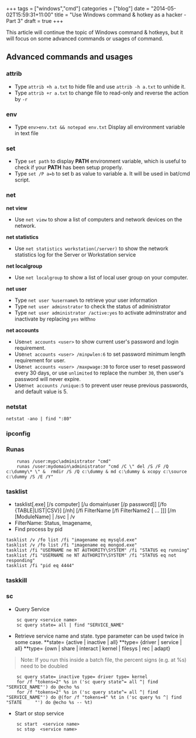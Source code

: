 +++
tags =  ["windows","cmd"]
categories = ["blog"]
date = "2014-05-02T15:59:31+11:00"
title = "Use Windows command & hotkey as a hacker - Part 3"
draft = true
+++

This article will continue the topic of Windows command & hotkeys, but it will focus on some advanced commands or usages of command. 

## Advanced commands and usages


### attrib 

* Type `attrib +h a.txt` to hide file and use `attrib -h a.txt` to unhide it. 
* Type `attrib +r a.txt` to change file to read-only and reverse the action by `-r`

### env 
* Type `env>env.txt && notepad env.txt` Display all environment variable in text file

### set 
* Type `set path` to display **PATH** environment variable, which is useful to check if your **PATH** has been setup properly.
* Type `set /P a=b` to set b as value to variable a. It will be used in bat/cmd script. 

### net 

**net view**

* Use `net view` to show a list of computers and network devices on the network.

**net statistics**

* Use `net statistics workstation(/server)` to show the network statistics log for the Server or Workstation service

**net localgroup**

* Use `net localgroup` to show a list of local user group on your computer.

**net user**

* Type `net user %username%` to retrieve your user information 
* Type `net user adminstrator` to check the status of administrator 
* Type `net user administrator /active:yes` to activate adminstrator and inactivate by replacing `yes` with`no`

**net accounts**

* Use`net accounts <user>` to show current user's password and login requirement.
* Use`net accounts <user> /minpwlen:6` to set password minimum length requirement for user.
* Use`net accounts <user> /maxpwage:30` to force user to reset password every 30 days, or use `unlimited` to replace the number `30`, then user's password will never expire.
* User`net accounts /unique:5` to prevent user reuse previous passwords, and default value is 5.

### netstat 

```
netstat -ano | find ":80" 
```

### ipconfig


### Runas 
```
    runas /user:mypc\administrator "cmd"
    runas /user:mydomain\administrator "cmd /C \" del /S /F /Q c:\dummy\* \" &  rmdir /S /Q c:\dummy & md c:\dummy & xcopy c:\source c:\dummy /S /E /Y"
```

### tasklist
* tasklist[.exe] [/s computer] [/u domain\user [/p password]] [/fo {TABLE|LIST|CSV}] [/nh] [/fi FilterName [/fi FilterName2 [ ... ]]] [/m [ModuleName] | /svc | /v
* FilterName: Status, Imagename,
* Find process by pid
```
tasklist /v /fo list /fi "imagename eq mysqld.exe"
tasklist /v /fo list /fi "imagename eq mongod.exe"
tasklist /fi "USERNAME ne NT AUTHORITY\SYSTEM" /fi "STATUS eq running" 
tasklist /fi "USERNAME ne NT AUTHORITY\SYSTEM" /fi "STATUS eq not responding" 
tasklist /fi "pid eq 4444"
```

### taskkill

### sc
* Query Service

```
    sc query <service name>
    sc query state= all | find "SERVICE_NAME" 
```
* Retrieve service name and state. type parameter can be used twice in some case.
**state= {active | inactive | all}
**type= {driver | service | all}
**type= {own | share | interact | kernel | filesys | rec | adapt}


> Note: If you run this inside a batch file, the percent signs (e.g. at %s) need to be doubled
```
    sc query state= inactive type= driver type= kernel
    for /f "tokens=2" %s in ('sc query state^= all ^| find "SERVICE_NAME"') do @echo %s    
    for /f "tokens=2" %s in ('sc query state^= all ^| find "SERVICE_NAME"') do @(for /f "tokens=4" %t in ('sc query %s ^| find "STATE     "') do @echo %s -- %t)
```

* Start or stop service
```
    sc start  <service name>
    sc stop  <service name>
```







